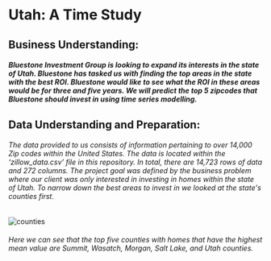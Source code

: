 # Utah:  A Time Study

## Business Understanding:  
##### Bluestone Investment Group is looking to expand its interests in the state of Utah.  Bluestone has tasked us with finding the top areas in the state with the best ROI.  Bluestone would like to see what the ROI in these areas would be for three and five years.  We will predict the top 5 zipcodes that Bluestone should invest in using time series modelling.

## Data Understanding and Preparation:
###### The data provided to us consists of information pertaining to over 14,000 Zip codes within the United States. The data is located within the ‘zillow_data.csv’ file in this repository. In total, there are 14,723 rows of data and 272 columns.  The project goal was defined by the business problem where our client was only interested in investing in homes within the state of Utah. To narrow down the best areas to invest in we looked at the state's counties first.
![counties](https://user-images.githubusercontent.com/96254640/213546506-e8031e03-0315-49d6-a162-3ca6b97a5c1f.png)
###### Here we can see that the top five counties with homes that have the highest mean value are Summit, Wasatch, Morgan, Salt Lake, and Utah counties.
